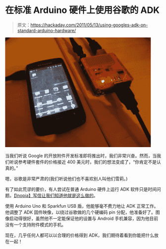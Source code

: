 # 在标准 Arduino 硬件上使用谷歌的 ADK

> 原文：<https://hackaday.com/2011/05/13/using-googles-adk-on-standard-arduino-hardware/>

![adk_on_arduino](img/a0d5f7960ea9b47f3b8acaa7fe3a16e8.png "adk_on_arduino")

当我们听说 Google 的开放附件开发标准即将推出时，我们非常兴奋。然而，当我们听说参考硬件套件的价格接近 400 美元时，我们的想法变成了，“你肯定不是认真的。”

嗯，谷歌是非常严肃的(我们听说他们也不喜欢别人叫他们雪莉。)

有了如此荒谬的要价，有人尝试在普通 Arduino 硬件上运行 ADK 软件只是时间问题。[【Inopia】写信让我们知道他就是这么做的](http://romfont.com/2011/05/12/google%E2%80%99s-open-accessory-development-kit-on-standard-arduino-hardware/)。

使用 Arduino Uno 和 Sparkfun USB 盾，他能够毫不费力地让 ADK 正常工作。他调整了 ADK 固件映像，以绕过谷歌做的几个硬编码 pin 分配，他准备好了。图像启动得很好，虽然他不一定能保证他的设置与 Android 手机兼容，因为他目前没有一个支持附件模式的手机。

现在，几乎任何人都可以以合理的价格得到 ADK，我们期待着看到你能把什么放在一起！